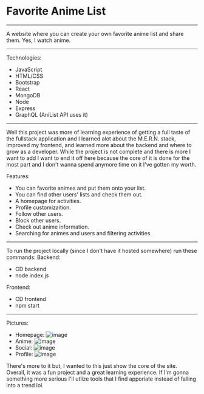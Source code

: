# Favorite Anime List
_________________________

A website where you can create your own favorite anime list and share them.
Yes, I watch anime. 
_________________________ 

Technologies:
- JavaScript
- HTML/CSS
- Bootstrap
- React
- MongoDB
- Node
- Express
- GraphQL (AniList API uses it)

_________________________

Well this project was more of learning experience of getting a full taste of the fullstack application and I learned alot about the M.E.R.N. stack,
improved my frontend, and learned more about the backend and where to grow as a developer. While the project is not complete and there is more I want to add
I want to end it off here because the core of it is done for the most part and I don't wanna spend anymore time on it I've gotten my worth. 

Features:
- You can favorite animes and put them onto your list.
- You can find other users' lists and check them out.
- A homepage for activities.
- Profile customizaition. 
- Follow other users.
- Block other users.
- Check out anime information.
- Searching for animes and users and filtering activities.
_________________________

To run the project locally (since I don't have it hosted somewhere) run these commands:
Backend:
- CD backend
- node index.js

Frontend:
- CD frontend
- npm start
_________________________

Pictures: 
- Homepage: ![image](https://github.com/user-attachments/assets/afd3f0fa-5e77-4187-8e57-10b3c52b7359)
- Anime: ![image](https://github.com/user-attachments/assets/39b68e43-f4ff-4601-a5fb-7fb3edd35b20)
- Social: ![image](https://github.com/user-attachments/assets/1111b258-b7cb-46e2-894e-5b0549f4e0b8)
- Profile: ![image](https://github.com/user-attachments/assets/b61f7aab-b971-475b-97ec-fe07f6272ddf)

There's more to it but, I wanted to this just show the core of the site. Overall, it was a fun project and a great learning experience.
If I'm gonna something more serious I'll utlize tools that I find apporiate instead of falling into a trend lol.





  

